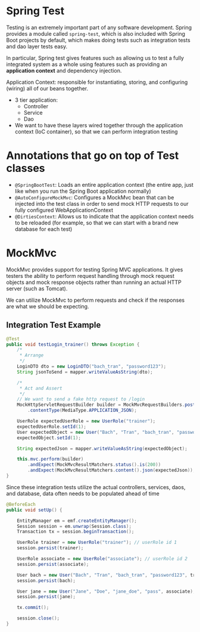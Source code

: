 # Spring Test
Testing is an extremely important part of any software development. Spring provides a module called `spring-test`, which is also included with Spring Boot projects by default, which makes doing tests such as integration tests and dao layer tests easy. 

In particular, Spring test gives features such as allowing us to test a fully integrated system as a whole using features such as providing an **application context** and dependency injection.

Application Context: responsible for instantiating, storing, and configuring (wiring) all of our beans together.
- 3 tier application:
    - Controller
    - Service
    - Dao
- We want to have these layers wired together through the application context (IoC container), so that we can perform integration testing

# Annotations that go on top of Test classes
- `@SpringBootTest`: Loads an entire application context (the entire app, just like when you run the Spring Boot application normally)
- `@AutoConfigureMockMvc`: Configures a MockMvc bean that can be injected into the test class in order to send mock HTTP requests to our fully configured WebApplicationContext
- `@DirtiesContext`: Allows us to indicate that the application context needs to be reloaded (for example, so that we can start with a brand new database for each test)

# MockMvc
MockMvc provides support for testing Spring MVC applications. It gives testers the ability to perform request handling through mock request objects and mock response objects rather than running an actual HTTP server (such as Tomcat).

We can utilize MockMvc to perform requests and check if the responses are what we should be expecting.

## Integration Test Example
```java
@Test
public void testLogin_trainer() throws Exception {
    /*
     * Arrange
     */
    LoginDTO dto = new LoginDTO("bach_tran", "password123");
    String jsonToSend = mapper.writeValueAsString(dto);

    /*
     * Act and Assert
     */
    // We want to send a fake http request to /login
    MockHttpServletRequestBuilder builder = MockMvcRequestBuilders.post("/login").content(jsonToSend)
        .contentType(MediaType.APPLICATION_JSON);

    UserRole expectedUserRole = new UserRole("trainer");
    expectedUserRole.setId(1);
    User expectedObject = new User("Bach", "Tran", "bach_tran", "password123", expectedUserRole);
    expectedObject.setId(1);

    String expectedJson = mapper.writeValueAsString(expectedObject);

    this.mvc.perform(builder)
        .andExpect(MockMvcResultMatchers.status().is(200))
        .andExpect(MockMvcResultMatchers.content().json(expectedJson));
}
```

Since these integration tests utilize the actual controllers, services, daos, and database, data often needs to be populated ahead of time

```java
@BeforeEach
public void setUp() {

    EntityManager em = emf.createEntityManager();
    Session session = em.unwrap(Session.class);
    Transaction tx = session.beginTransaction();

    UserRole trainer = new UserRole("trainer"); // userRole id 1
    session.persist(trainer);

    UserRole associate = new UserRole("associate"); // userRole id 2
    session.persist(associate);

    User bach = new User("Bach", "Tran", "bach_tran", "password123", trainer); // User id 1
    session.persist(bach);

    User jane = new User("Jane", "Doe", "jane_doe", "pass", associate); // User id 2
    session.persist(jane);

    tx.commit();

    session.close();
}
```
